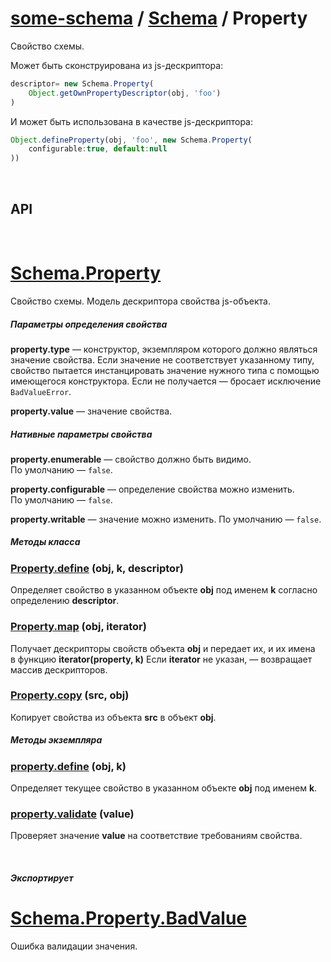 # [some-schema](http://somejs.org/schema) / [Schema](https://github.com/somejs/some-schema/tree/master/lib/Schema) / Property

Свойство схемы.

Может быть сконструирована из js-дескриптора:
```javascript
descriptor= new Schema.Property(
    Object.getOwnPropertyDescriptor(obj, 'foo')
)
```
И может быть использована в качестве js-дескриптора:
```javascript
Object.defineProperty(obj, 'foo', new Schema.Property(
    configurable:true, default:null
))
```

 
## API

 
# [Schema.Property](https://github.com/somejs/some-schema/tree/master/lib/Schema/Property)
Свойство схемы. Модель дескриптора свойства js-объекта.

##### Параметры определения свойства

**property.type** — конструктор, экземпляром которого должно являться значение свойства. Если значение не соответствует указанному типу, свойство пытается инстанцировать значение нужного типа с помощью имеющегося конструктора. Если не получается — бросает исключение ```BadValueError```.

**property.value** — значение свойства.

##### Нативные параметры свойства

**property.enumerable** — свойство должно быть видимо. По умолчанию — ```false```.

**property.configurable** — определение свойства можно изменить. По умолчанию — ```false```.

**property.writable** — значение можно изменить. По умолчанию — ```false```.

##### Методы класса

### [Property.define](https://github.com/somejs/some-schema/blob/master/lib/Schema/Property/index.js#L135) (obj, k, descriptor)
Определяет свойство в указанном объекте **obj** под именем **k** согласно определению **descriptor**.

### [Property.map](https://github.com/somejs/some-schema/blob/master/lib/Schema/Property/index.js#L149) (obj, iterator)
Получает дескрипторы свойств объекта **obj** и передает их, и их имена в функцию **iterator(property, k)**
Если **iterator** не указан, — возвращает массив дескрипторов.

### [Property.copy](https://github.com/somejs/some-schema/blob/master/lib/Schema/Property/index.js#L168) (src, obj)
Копирует свойства из объекта **src** в объект **obj**.

##### Методы экземпляра

### [property.define](https://github.com/somejs/some-schema/blob/master/lib/Schema/Property/index.js#L103) (obj, k)
Определяет текущее свойство в указанном объекте **obj** под именем **k**.

### [property.validate](https://github.com/somejs/some-schema/blob/master/lib/Schema/Property/index.js#L117) (value)
Проверяет значение **value** на соответствие требованиям свойства.

 
##### Экспортирует

# [Schema.Property.BadValue](https://github.com/somejs/some-schema/blob/master/lib/Schema/Property/index.js#L189)
Ошибка валидации значения.